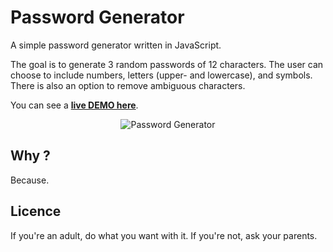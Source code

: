 # Password Generator

A simple password generator written in JavaScript.  
  
The goal is to generate 3 random passwords of 12 characters. The user can choose to include numbers, letters (upper- and lowercase), and symbols.
There is also an option to remove ambiguous characters.
  
You can see a [**live DEMO here**](https://sakshi4480.github.io/Password-Generator/).  
  
  
<p align="center">
  <img src="https://raw.githubusercontent.com/mkspcd/password-generator/master/screenshot.png" alt="Password Generator" />
</p>
  
## Why ?
Because.

## Licence
If you're an adult, do what you want with it. If you're not, ask your parents.
